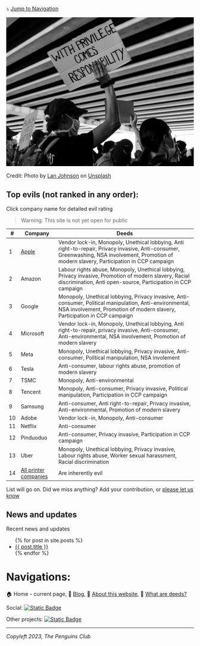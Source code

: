⤵️ [Jump to Navigation](#navigations)

![With privillege comes responsibility](responsibility.jpg)

Credit: Photo by <a href="https://unsplash.com/@lanjohnson?utm_content=creditCopyText&utm_medium=referral&utm_source=unsplash">Lan Johnson</a> on <a href="https://unsplash.com/photos/grayscale-photo-of-woman-holding-sign-aHlZv23P8YQ?utm_content=creditCopyText&utm_medium=referral&utm_source=unsplash">Unsplash</a>

## Top evils (not ranked in any order):

Click company name for detailed evil rating

> Warning: This site is not yet open for public


| #  | Company                                  | Deeds                                                                                                                                                                                          |
| ---- | ------------------------------------------ | ------------------------------------------------------------------------------------------------------------------------------------------------------------------------------------------------ |
| 1  | [Apple](/pages/apple)                    | Vendor lock-in, Monopoly, Unethical lobbying, Anti right-to-repair, Privacy invasive, Anti-consumer, Greenwashing, NSA involvement, Promotion of modern slavery, Participation in CCP campaign |
| 2  | Amazon                                   | Labour rights abuse, Monopoly, Unethical lobbying, Privacy invasive, Promotion of modern slavery, Racial discrimination, Anti open-source, Participation in CCP campaign                       |
| 3  | Google                                   | Monopoly, Unethical lobbying, Privacy invasive, Anti-consumer, Political manipulation, Anti-environmental, NSA involvement, Promotion of modern slavery, Participation in CCP campaign         |
| 4  | Microsoft                                | Vendor lock-in, Monopoly, Unethical lobbying, Anti right-to-repair, privacy invasive, Anti-consumer, Anti-environmental, NSA involvement, Promotion of modern slavery                          |
| 5  | Meta                                     | Monopoly, Unethical lobbying, Privacy invasive, Anti-consumer, Political manipulation, NSA involement                                                                                          |
| 6  | Tesla                                    | Anti-consumer, labour rights abuse, promotion of modern slavery                                                                                                                                |
| 7  | TSMC                                     | Monopoly, Anti-environmental                                                                                                                                                                   |
| 8  | Tencent                                  | Monopoly, Anti-consumer, Privacy invasive, Political manipulation, Participation in CCP campaign                                                                                               |
| 9  | Samsung                                  | Anti-consumer, Anti right-to-repair, Privacy invasive, Anti-environmental, Promotion of modern slavery                                                                                         |
| 10 | Adobe                                    | Vendor lock-in, Monopoly, Anti-consumer                                                                                                                                                        |
| 11 | Netflix                                  | Anti-consumer                                                                                                                                                                                  |
| 12 | Pinduoduo                                | Anti-consumer, Privacy invasive, Participation in CCP campaign                                                                                                                                 |
| 13 | Uber                                     | Monopoly, Unethical lobbying, Privacy invasive, Labour rights abuse, Worker sexual harassment, Racial discrimination                                                                           |
| 14 | [All printer companies](/pages/printers) | Are inherently evil                                                                                                                                                                            |

List will go on. Did we miss anything? Add your contribution, or [please let us know](https://github.com/imahbub/evilapple/discussions)

## News and updates

Recent news and updates

<ul>
  {% for post in site.posts %}
    <li>
      <a href="{{ post.url }}">{{ post.title }}</a>
    </li>
  {% endfor %}
</ul>

# Navigations:

🏠 Home - current page, 📝 [Blog](/pages/blog), 📖 [About this website](/pages/about), 📢 [What are deeds?](/pages/deeds)

Social: <a href="https://t.me/The_PenguinsClub">![Static Badge](https://img.shields.io/badge/Telegram-join_us-0088CC?logo=telegram&logoColor=white&link=https%3A%2F%2Ft.me%2FThe_PenguinsClub)</a>

Other projects: <a href="https://the-penguins-club.github.io/bd-blockade/">![Static Badge](https://img.shields.io/badge/The_Penguins_Club%2Fbd--blockade-black?logo=github&logoColor=white&link=https%3A%2F%2Fgithub.com%2FThe-Penguins-Club%2Fbd-blockade)</a>

---

*Copyleft 2023, The Penguins Club*

<script src="https://giscus.app/client.js"
        data-repo="imahbub/evilapple"
        data-repo-id="R_kgDOKvVkrw"
        data-category="General"
        data-category-id="DIC_kwDOKvVkr84CbEw5"
        data-mapping="pathname"
        data-strict="0"
        data-reactions-enabled="1"
        data-emit-metadata="0"
        data-input-position="top"
        data-theme="light"
        data-lang="en"
        crossorigin="anonymous"
        async>
</script>